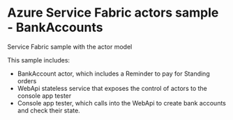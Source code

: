 # Azure Service Fabric actors sample - BankAccounts
Service Fabric sample with the actor model

This sample includes:

- BankAccount actor, which includes a Reminder to pay for Standing orders
- WebApi stateless service that exposes the control of actors to the console app tester
- Console app tester, which calls into the WebApi to create bank accounts and check their state.


